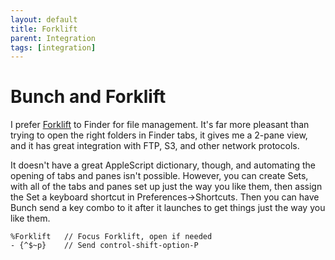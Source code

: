 ```yaml
---
layout: default
title: Forklift
parent: Integration
tags: [integration]
---
```

# Bunch and Forklift

I prefer [Forklift](https://binarynights.com/) to Finder for file management. It's far more pleasant than trying to open the right folders in Finder tabs, it gives me a 2-pane view, and it has great integration with FTP, S3, and other network protocols.

It doesn't have a great AppleScript dictionary, though, and automating the opening of tabs and panes isn't possible. However, you can create Sets, with all of the tabs and panes set up just the way you like them, then assign the Set a keyboard shortcut in Preferences->Shortcuts. Then you can have Bunch send a key combo to it after it launches to get things just the way you like them.

```bunch
%Forklift   // Focus Forklift, open if needed
- {^$~p}    // Send control-shift-option-P
```
